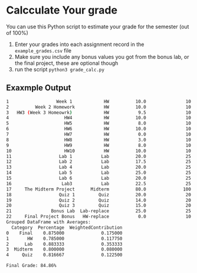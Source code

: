 # Calcculate Your grade

You can use this Python script to estimate your grade for the semester (out of 100%)

1. Enter your grades into each assignment record in the `example_grades.csv` file
2. Make sure you include any bonus values you got from the bonus lab, or the final project, these are optional though
3. run the script `python3 grade_calc.py`

## Exaxmple Output
```sh
1                  Week 1            HW          10.0               10
2          Week 2 Homework           HW          10.0               10
3   HW3 (Week 3 Homeowrk)            HW           9.5               10
4                     HW4            HW          10.0               10
5                     HW5            HW           8.0               10
6                     HW6            HW          10.0               10
7                     HW7            HW           0.0               10
8                     HW8            HW           3.0               10
9                     HW9            HW           8.0               10
10                    HW10           HW          10.0               10
11                  Lab 1           Lab          20.0               25
12                  Lab 2           Lab          17.5               25
13                  Lab 4           Lab          20.0               25
14                  Lab 5           Lab          25.0               25
15                  Lab 6           Lab          20.0               25
16                   Lab3           Lab          22.5               25
17     The Midterm Project      Midterm          80.0              100
18                  Quiz 1         Quiz          20.0               20
19                  Quiz 2         Quiz          14.0               20
20                  Quiz 3         Quiz          15.0               20
21               Bonus Lab  Lab-replace          25.0               25
22     Final Project Bonus   HW-replace           0.0               10
Grouped DataFrame with Averages:
  Category  Percentage  WeightedContribution
0    Final    0.875000              0.175000
1       HW    0.785000              0.117750
2      Lab    0.883333              0.353333
3  Midterm    0.800000              0.080000
4     Quiz    0.816667              0.122500

Final Grade: 84.86%
```
